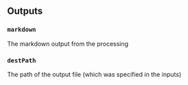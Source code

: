 ## Outputs

### `markdown`

The markdown output from the processing

### `destPath`

The path of the output file (which was specified in the inputs)